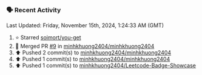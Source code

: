 ### 🗣 Recent Activity

<!--RECENT_ACTIVITY:last_update-->
Last Updated: Friday, November 15th, 2024, 1:24:33 AM (GMT)
<!--RECENT_ACTIVITY:last_update_end-->
<!--RECENT_ACTIVITY:start-->
1. ⭐ Starred [soimort/you-get](https://github.com/soimort/you-get)<br>
2. 🎉 Merged PR [#9](https://github.com/minhkhuong2404/minhkhuong2404/pull/9) in [minhkhuong2404/minhkhuong2404](https://github.com/minhkhuong2404/minhkhuong2404)<br>
3. ⬆️ Pushed 2 commit(s) to [minhkhuong2404/minhkhuong2404](https://github.com/minhkhuong2404/minhkhuong2404)<br>
4. ⬆️ Pushed 1 commit(s) to [minhkhuong2404/minhkhuong2404](https://github.com/minhkhuong2404/minhkhuong2404)<br>
5. ⬆️ Pushed 1 commit(s) to [minhkhuong2404/Leetcode-Badge-Showcase](https://github.com/minhkhuong2404/Leetcode-Badge-Showcase)<br>
<!--RECENT_ACTIVITY:end-->
